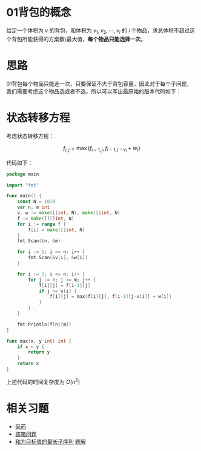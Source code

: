 # 01背包的概念

给定一个体积为 $v$ 的背包，和体积为 $v_{1}, v_{2}, \cdots, v_{i}$ 的 $i$ 个物品，求总体积不超过这个背包所能获得的方案数\最大值，**每个物品只能选择一次**。

# 思路

01背包每个物品只能选一次，只要保证不大于背包容量，因此对于每个子问题，我们需要考虑这个物品选或者不选，所以可以写出最原始的版本代码如下：

# 状态转移方程

考虑状态转移方程：

$$
f_{i,j} = \max(f_{i-1,j}, f_{i-1, j-v_{i}} + w_{i})
$$

代码如下：

```go
package main

import "fmt"

func main() {
	const N = 1010
	var n, m int
	v, w := make([]int, N), make([]int, N)
	f := make([][]int, N)
	for i := range f {
		f[i] = make([]int, N)
	}
	fmt.Scan(&n, &m)

	for i := 1; i <= n; i++ {
		fmt.Scan(&v[i], &w[i])
	}

	for i := 1; i <= n; i++ {
		for j := 0; j <= m; j++ {
            f[i][j] = f[i-1][j]
            if j >= v[i] {
                f[i][j] = max(f[i][j], f[i-1][j-v[i]] + w[i])
            }
		}
	}

	fmt.Println(f[n][m])
}

func max(x, y int) int {
    if x < y {
        return y
    }
    return x
}
```

上述代码的时间复杂度为 $O(n^2)$

# 相关习题
- [采药](https://www.luogu.com.cn/problem/P1048)
- [装箱问题](https://www.luogu.com.cn/problem/P1049)
- [和为目标值的最长子序列](https://leetcode.cn/problems/length-of-the-longest-subsequence-that-sums-to-target/) [题解](https://leetcode.cn/problems/length-of-the-longest-subsequence-that-sums-to-target/solutions/3044020/01bei-bao-wen-ti-chao-xiang-xi-jiang-jie-u8ty)
